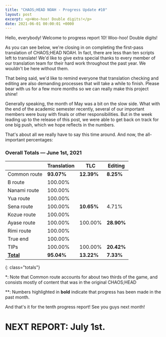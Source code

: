 ```yaml
---
title: "CHAOS;HEAD NOAH - Progress Update #10"
layout: post
excerpt: <p>Woo-hoo! Double digits!</p>
date: 2021-06-01 00:00:01 +0000
---
```


Hello, everybody! Welcome to progress report 10! Woo-hoo! Double digits!

As you can see below, we're closing in on completing the first-pass translation of CHAOS;HEAD NOAH. In fact, there are less than ten scripts left to translate! We'd like to give extra special thanks to every member of our translation team for their hard work throughout the past year. We wouldn't be here without them.

That being said, we'd like to remind everyone that translation checking and editing are also demanding processes that will take a while to finish. Please bear with us for a few more months so we can really make this project shine!

Generally speaking, the month of May was a bit on the slow side. What with the end of the academic semester recently, several of our important members were busy with finals or other responsibilities. But in the week leading up to the release of this post, we were able to get back on track for one big push, which we hope reflects in the numbers.

That's about all we really have to say this time around. And now, the all-important percentages:

### Overall Totals — June 1st, 2021

|                  | **Translation** | **TLC**     | **Editing** |
| ---------------- | --------------- | ----------- | ----------- |
| Common route     | **93.07%**      | **12.39%**  | **8.25%**   |
| B route          | 100.00%         |             |             |
| Nanami route     | 100.00%         |             |             |
| Yua route        | 100.00%         |             |             |
| Sena route       | 100.00%         | **10.65%**  | 4.71%       |
| Kozue route      | 100.00%         |             |             |
| Ayase route      | 100.00%         | 100.00%     | **28.90%**  |
| Rimi route       | 100.00%         |             |             |
| True end         | 100.00%         |             |             |
| TIPs             | 100.00%         | 100.00%     | **20.42%**  |
| **<u>Total</u>** | **95.04%**      | **13.22%**  | **7.33%**   |
{: class="totals"}

\*: Note that Common route accounts for about two thirds of the game, and consists mostly of content that was in the original CHAOS;HEAD

\*\*: Numbers highlighted in **bold** indicate that progress has been made in the past month.

And that's it for the tenth progress report! See you guys next month!

# NEXT REPORT: July 1st.
